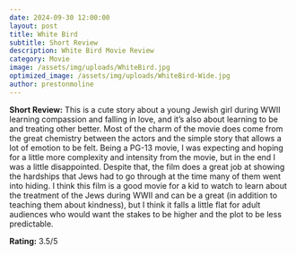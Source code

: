 ```yaml
---
date: 2024-09-30 12:00:00
layout: post
title: White Bird
subtitle: Short Review
description: White Bird Movie Review
category: Movie
image: /assets/img/uploads/WhiteBird.jpg
optimized_image: /assets/img/uploads/WhiteBird-Wide.jpg
author: prestonmoline
---
```


**Short Review:**
This is a cute story about a young Jewish girl during WWII learning compassion and falling in love, and it’s also about learning to be and treating other better. Most of the charm of the movie does come from the great chemistry between the actors and the simple story that allows a lot of emotion to be felt. Being a PG-13 movie, I was expecting and hoping for a little more complexity and intensity from the movie, but in the end I was a little disappointed. Despite that, the film does a great job at showing the hardships that Jews had to go through at the time many of them went into hiding. I think this film is a good movie for a kid to watch to learn about the treatment of the Jews during WWII and can be a great (in addition to teaching them about kindness), but I think it falls a little flat for adult audiences who would want the stakes to be higher and the plot to be less predictable.


**Rating:**
3.5/5
